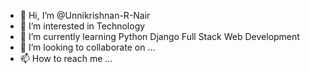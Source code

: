 - 👋 Hi, I’m @Unnikrishnan-R-Nair
- 👀 I’m interested in Technology
- 🌱 I’m currently learning Python Django Full Stack Web Development
- 💞️ I’m looking to collaborate on ...
- 📫 How to reach me ...

<!---
Unnikrishnan-R-Nair/Unnikrishnan-R-Nair is a ✨ special ✨ repository because its `README.md` (this file) appears on your GitHub profile.
You can click the Preview link to take a look at your changes.
--->
